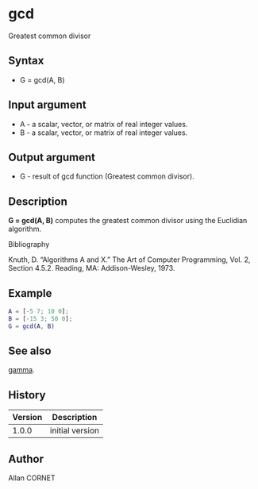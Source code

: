 # gcd

Greatest common divisor

## Syntax

- G = gcd(A, B)

## Input argument

- A - a scalar, vector, or matrix of real integer values.
- B - a scalar, vector, or matrix of real integer values.

## Output argument

- G - result of gcd function (Greatest common divisor).

## Description

  <p><b>G = gcd(A, B)</b> computes the greatest common divisor using the Euclidian algorithm.</p>

Bibliography

Knuth, D. “Algorithms A and X.” The Art of Computer Programming, Vol. 2, Section 4.5.2. Reading, MA: Addison-Wesley, 1973.

## Example

```matlab
A = [-5 7; 10 0];
B = [-15 3; 50 0];
G = gcd(A, B)
```

## See also

[gamma](gamma.md).

## History

| Version | Description     |
| ------- | --------------- |
| 1.0.0   | initial version |

## Author

Allan CORNET
